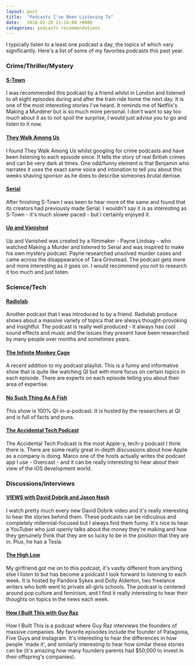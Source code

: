```yaml
---
layout: post
title:  "Podcasts I've Been Listening To"
date:   2018-02-26 21:16:00 +0000
categories: podcasts recommendations
---
```


I typically listen to a least one podcast a day, the topics of which vary significantly. Here's a list of some of my favorites podcasts this past year.


### Crime/Thriller/Mystery

#### [S-Town](https://stownpodcast.org/)

I was recommended this podcast by a friend whilst in London and listened to all eight episodes during and after the train ride home the next day. It is one of the most interesting stories I've heard. It reminds me of Netflix's Making a Murderer but is so much more personal. I don't want to say too much about it as to not spoil the surprise, I would just advise you to go and listen to it now.

#### [They Walk Among Us](http://theywalkamonguspodcast.com/)

I found They Walk Among Us whilst googling for crime podcasts and have been listening to each episode since. It tells the story of real British crimes and can be very dark at times. One odd/funny element is that Benjamin who narrates it uses the exact same voice and intonation to tell you about this weeks shaving sponsor as he does to describe someones brutal demise.

#### [Serial](https://serialpodcast.org/)

After finishing S-Town I was keen to hear more of the same and found that its creators had previously made Serial. I wouldn't say it is as interesting as S-Town - it's much slower paced - but I certainly enjoyed it. 

#### [Up and Vanished](https://upandvanished.com/)

Up and Vanished was created by a filmmaker - Payne Lindsay - who watched Making a Murder and listened to Serial and was inspired to make his own mystery podcast. Payne researched unsolved murder cases and came across the disappearance of Tara Grinstead. The podcast gets more and more interesting as it goes on. I would recommend you not to research it too much and just listen.

### Science/Tech

#### [Radiolab](http://www.radiolab.org/)

Another podcast that I was introduced to by a friend. Radiolab produce shows about a massive variety of topics that are always thought-provoking and insightful. The podcast is really well produced - it always has cool sound effects and music and the issues they present have been researched by many people over months and sometimes years.

#### [The Infinite Monkey Cage](http://www.bbc.co.uk/programmes/b00snr0w)

A recent addition to my podcast playlist. This is a funny and informative show that is quite like watching QI but with more focus on certain topics in each episode. There are experts on each episode telling you about their area of expertise.

#### [No Such Thing As A Fish](http://qi.com/podcast/)

This show is 100% QI-in-a-podcast. It is hosted by the researchers at QI and is full of facts and puns.

#### [The Accidental Tech Podcast](http://atp.fm/)

The Accidental Tech Podcast is the most Apple-y, tech-y podcast I think there is. There are some really great in-depth discussions about how Apple as a company is doing. Marco one of the hosts actually writes the podcast app I use - Overcast - and it can be really interesting to hear about their view of the iOS development world.

### Discussions/Interviews

#### [VIEWS with David Dobrik and Jason Nash](https://www.youtube.com/channel/UCmh5gdwCx6lN7gEC20leNVA)

I watch pretty much every new David Dobrik video and it's really interesting to hear the stories behind them. These podcasts can be ridiculous and completely millennial-focused but I always find them funny. It's nice to hear a YouTuber who just openly talks about the money they're making and how they genuinely think that they are so lucky to be in the position that they are in. Plus, he has a Tesla.

#### [The High Low](https://twitter.com/thehighlowshow?lang=en)

My girlfriend got me on to this podcast, it's vastly different from anything else I listen to but has become a podcast I look forward to listening to each week. It is hosted by Pandora Sykes and Dolly Alderton, two freelance writers who both went to private all-girls schools. The podcast is centered around pop culture and feminism, and I find it really interesting to hear their thoughts on topics in the news each week.

#### [How I Built This with Guy Raz](https://www.npr.org/podcasts/510313/how-i-built-this)

How I Built This is a podcast where Guy Raz interviews the founders of massive companies. My favorite episodes include the founder of Patagonia, Five Guys and Instagram. It's interesting to hear the differences in how people 'made it', and similarly interesting to hear how similar these stories can be (it's amazing how many founders parents had $50,000 to invest in their offspring's companies).

